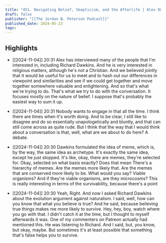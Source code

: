 ```yaml
---
title: "451. Navigating Belief, Skepticism, and the Afterlife | Alex O&#39;Connor"
draft: false
publisher: "[[The Jordan B. Peterson Podcast]]"
published_date: 2024-05-23
tags:
---
```



## Highlights
* [[2024-11-04]] 20:31  Alex has interviewed many of the people that I'm interested in, including Richard Dawkins. And he is very interested in religious matters, although he's not a Christian. And we believed jointly that it would be useful for us to meet and to hash out our differences in viewpoint and similarities and see if we could get together and move together somewhere valuable and enlightening. And so that's what we're trying to do. That's what we try to do with the conversation. It focuses mostly on the nature of belief. I suppose that's probably the easiest way to sum it up.

* [[2024-11-04]] 20:31  Nobody wants to engage in that all the time. I think there are times when it's worth doing. And to be clear, I still like to disagree and do so essentially unapologetically and bluntly, and that can still come across as quite rude. But I think that the way that I would think about a conversation is that, well, what are we about to do here? A debate.

* [[2024-11-04]] 20:30  Dawkins formulated the idea of meme, which is, by the way, the same idea as archetype. It's exactly the same idea, except he just stopped. It's like, okay, there are memes, they're selected for. Okay, selected on what basis exactly? Does that mean There's a hierarchy of memes. Are the memes more likely that. Are the memes that are conserved more likely to be. What would you say? Viable organisms? And if they're viable organisms, are they microcosms? This is really interesting in terms of the survivability, because there's a point

* [[2024-11-04]] 20:30  Yeah, Right. And now I asked Richard Dawkins about the evolution argument against naturalism. I said, well, how can you know that what you believe is true? And he said, because believing true things makes me more likely to survive. Hey, hey, boy, watch where you go with that. I didn't catch it at the time, but I thought to myself afterwards it was. One of my commenters on Patreon actually had mentioned this. He was listening to Richard. And I said, but, you know, but okay, maybe. But sometimes it's at least possible that something that's false helps you to survive.

